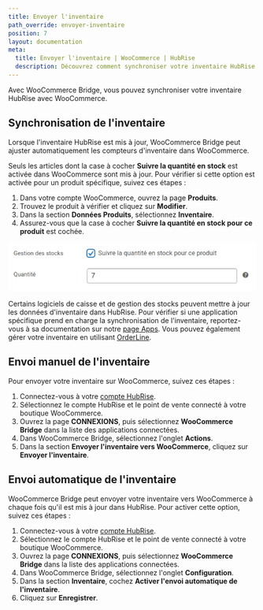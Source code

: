 ```yaml
---
title: Envoyer l'inventaire
path_override: envoyer-inventaire
position: 7
layout: documentation
meta:
  title: Envoyer l'inventaire | WooCommerce | HubRise
  description: Découvrez comment synchroniser votre inventaire HubRise avec WooCommerce et masquer automatiquement les produits hors stock de votre site internet.
---
```


Avec WooCommerce Bridge, vous pouvez synchroniser votre inventaire HubRise avec WooCommerce.

## Synchronisation de l'inventaire

Lorsque l'inventaire HubRise est mis à jour, WooCommerce Bridge peut ajuster automatiquement les compteurs d'inventaire dans WooCommerce.

Seuls les articles dont la case à cocher **Suivre la quantité en stock** est activée dans WooCommerce sont mis à jour. Pour vérifier si cette option est activée pour un produit spécifique, suivez ces étapes :

1. Dans votre compte WooCommerce, ouvrez la page **Produits**.
2. Trouvez le produit à vérifier et cliquez sur **Modifier**.
3. Dans la section **Données Produits**, sélectionnez **Inventaire**.
4. Assurez-vous que la case à cocher **Suivre la quantité en stock pour ce produit** est cochée.

![Suivez la quantité](./images/017-woocommerce-track-inventory.png)

Certains logiciels de caisse et de gestion des stocks peuvent mettre à jour les données d'inventaire dans HubRise. Pour vérifier si une application spécifique prend en charge la synchronisation de l'inventaire, reportez-vous à sa documentation sur notre [page Apps](/apps). Vous pouvez également gérer votre inventaire en utilisant [OrderLine](/apps/orderline/overview).

## Envoi manuel de l'inventaire

Pour envoyer votre inventaire sur WooCommerce, suivez ces étapes :

1. Connectez-vous à votre [compte HubRise](https://manager.hubrise.com).
2. Sélectionnez le compte HubRise et le point de vente connecté à votre boutique WooCommerce.
3. Ouvrez la page **CONNEXIONS**, puis sélectionnez **WooCommerce Bridge** dans la liste des applications connectées.
4. Dans WooCommerce Bridge, sélectionnez l'onglet **Actions**.
5. Dans la section **Envoyer l'inventaire vers WooCommerce**, cliquez sur **Envoyer l'inventaire**.

## Envoi automatique de l'inventaire

WooCommerce Bridge peut envoyer votre inventaire vers WooCommerce à chaque fois qu'il est mis à jour dans HubRise. Pour activer cette option, suivez ces étapes :

1. Connectez-vous à votre [compte HubRise](https://manager.hubrise.com).
2. Sélectionnez le compte HubRise et le point de vente connecté à votre boutique WooCommerce.
3. Ouvrez la page **CONNEXIONS**, puis sélectionnez **WooCommerce Bridge** dans la liste des applications connectées.
4. Dans WooCommerce Bridge, sélectionnez l'onglet **Configuration**.
5. Dans la section **Inventaire**, cochez **Activer l'envoi automatique de l'inventaire**.
6. Cliquez sur **Enregistrer**.
